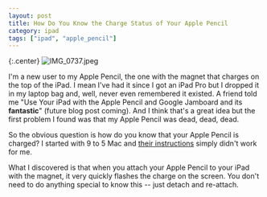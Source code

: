 ```yaml
---
layout: post
title: How Do You Know the Charge Status of Your Apple Pencil
category: ipad
tags: ["ipad", "apple_pencil"]
---
```

{:.center}
![IMG_0737.jpeg](/blog/assets/IMG_0737.jpeg)

I'm a new user to my Apple Pencil, the one with the magnet that charges on the top of the iPad.  I mean I've had it since I got an iPad Pro but I dropped it in my laptop bag and, well, never even remembered it existed.  A friend told me "Use Your iPad with the Apple Pencil and Google Jamboard and its **fantastic**" (future blog post coming).  And I think that's a great idea but the first problem I found was that my Apple Pencil was dead, dead, dead.

So the obvious question is how do you know that your Apple Pencil is charged?  I started with 9 to 5 Mac and [their instructions](https://ww.9to5mac.com/2019/03/11/apple-pencil-battery/) simply didn't work for me.

What I discovered is that when you attach your Apple Pencil to your iPad with the magnet, it very quickly flashes the charge on the screen.  You don't need to do anything special to know this -- just detach and re-attach.